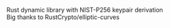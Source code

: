 Rust dynamic library with NIST-P256 keypair derivation <br>
Big thanks to RustCrypto/elliptic-curves